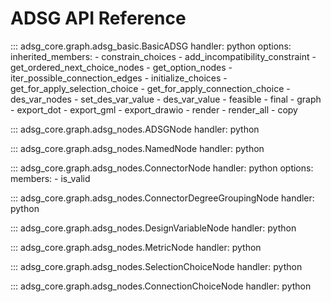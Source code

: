 # ADSG API Reference

::: adsg_core.graph.adsg_basic.BasicADSG
    handler: python
    options:
        inherited_members:
            - constrain_choices
            - add_incompatibility_constraint
            - get_ordered_next_choice_nodes
            - get_option_nodes
            - iter_possible_connection_edges
            - initialize_choices
            - get_for_apply_selection_choice
            - get_for_apply_connection_choice
            - des_var_nodes
            - set_des_var_value
            - des_var_value
            - feasible
            - final
            - graph
            - export_dot
            - export_gml
            - export_drawio
            - render
            - render_all
            - copy

::: adsg_core.graph.adsg_nodes.ADSGNode
    handler: python

::: adsg_core.graph.adsg_nodes.NamedNode
    handler: python

::: adsg_core.graph.adsg_nodes.ConnectorNode
    handler: python
    options:
        members:
            - is_valid

::: adsg_core.graph.adsg_nodes.ConnectorDegreeGroupingNode
    handler: python

::: adsg_core.graph.adsg_nodes.DesignVariableNode
    handler: python

::: adsg_core.graph.adsg_nodes.MetricNode
    handler: python

::: adsg_core.graph.adsg_nodes.SelectionChoiceNode
    handler: python

::: adsg_core.graph.adsg_nodes.ConnectionChoiceNode
    handler: python
